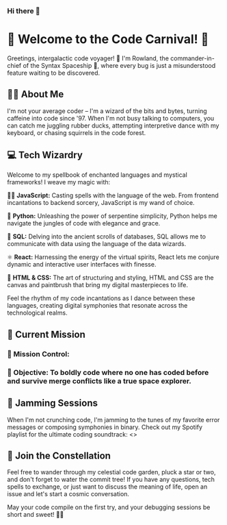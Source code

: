 ### Hi there 👋

# 🚀 Welcome to the Code Carnival! 🎉

Greetings, intergalactic code voyager! 👋 I'm Rowland, the commander-in-chief of the Syntax Spaceship 🚀, where every bug is just a misunderstood feature waiting to be discovered.

## 🧙‍♂️ About Me

I'm not your average coder – I'm a wizard of the bits and bytes, turning caffeine into code since '97. When I'm not busy talking to computers, you can catch me juggling rubber ducks, attempting interpretive dance with my keyboard, or chasing squirrels in the code forest.

## 💻 Tech Wizardry

Welcome to my spellbook of enchanted languages and mystical frameworks! I weave my magic with:

🧙‍♂️ **JavaScript:** Casting spells with the language of the web. From frontend incantations to backend sorcery, JavaScript is my wand of choice.

🐍 **Python:** Unleashing the power of serpentine simplicity, Python helps me navigate the jungles of code with elegance and grace.

📜 **SQL:** Delving into the ancient scrolls of databases, SQL allows me to communicate with data using the language of the data wizards.

⚛️ **React:** Harnessing the energy of the virtual spirits, React lets me conjure dynamic and interactive user interfaces with finesse.

🎨 **HTML & CSS:** The art of structuring and styling, HTML and CSS are the canvas and paintbrush that bring my digital masterpieces to life.

Feel the rhythm of my code incantations as I dance between these languages, creating digital symphonies that resonate across the technological realms.

## 🚀 Current Mission

### 🌌 Mission Control: 

### 🚀 Objective: To boldly code where no one has coded before and survive merge conflicts like a true space explorer.

## 🎸 Jamming Sessions

When I'm not crunching code, I'm jamming to the tunes of my favorite error messages or composing symphonies in binary. Check out my Spotify playlist for the ultimate coding soundtrack: <>

## 🌟 Join the Constellation

Feel free to wander through my celestial code garden, pluck a star or two, and don't forget to water the commit tree! If you have any questions, tech spells to exchange, or just want to discuss the meaning of life, open an issue and let's start a cosmic conversation.

May your code compile on the first try, and your debugging sessions be short and sweet! 🌌✨

